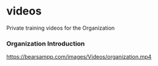 # videos
Private training videos for the Organization


### Organization Introduction
https://bearsampp.com/images/Videos/organization.mp4
